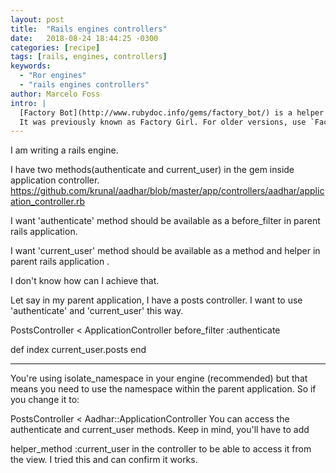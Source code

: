```yaml
---
layout: post
title:  "Rails engines controllers"
date:   2018-08-24 18:44:25 -0300
categories: [recipe]
tags: [rails, engines, controllers]
keywords:
  - "Ror engines"
  - "rails engines controllers"
author: Marcelo Foss
intro: |
  [Factory Bot](http://www.rubydoc.info/gems/factory_bot/) is a helper for writing factories for Ruby tests.
  It was previously known as Factory Girl. For older versions, use `FactoryGirl` instead of `FactoryBot`.
---
```



I am writing a rails engine.

I have two methods(authenticate and current_user) in the gem inside application controller. https://github.com/krunal/aadhar/blob/master/app/controllers/aadhar/application_controller.rb

I want 'authenticate' method should be available as a before_filter in parent rails application.

I want 'current_user' method should be available as a method and helper in parent rails application .

I don't know how can I achieve that.

Let say in my parent application, I have a posts controller. I want to use 'authenticate' and 'current_user' this way.

PostsController < ApplicationController
before_filter :authenticate

def index
  current_user.posts
end

--------------------


You're using isolate_namespace in your engine (recommended) but that means you need to use the namespace within the parent application. So if you change it to:

PostsController < Aadhar::ApplicationController
You can access the authenticate and current_user methods. Keep in mind, you'll have to add

helper_method :current_user
in the controller to be able to access it from the view. I tried this and can confirm it works.
